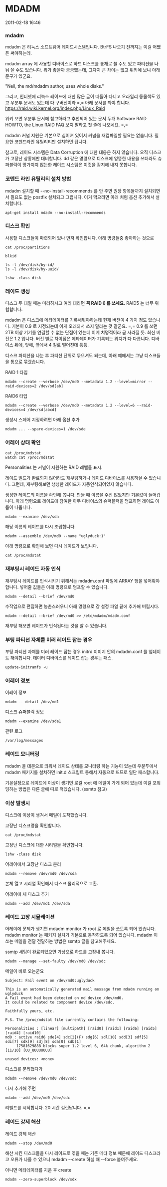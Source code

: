 # MDADM

2011-02-18 16:46

### mdadm

mdadm 은 리눅스 소프트웨어 레이드시스템입니다.
BtrFS 나오기 전까지는 이걸 어쨌든 써야하는데.

mdadm array 에 사용할 디바이스로 하드 디스크를 통채로 쓸 수도 있고 파티션을 나눠 쓸 수도 있습니다.
뭐가 좋을까 궁금했는데, 그다지 큰 차이는 없고 위키에 보니 아래 문구가 있군요.

"Neil, the md/mdadm author, uses whole disks."

그리고, 인터넷에 리눅스 레이드에 대한 많은 글이 떠돌아 다니고
오라일리 동물책도 있고 우분투 문서도 있는데 다 구버전이라 =,= 아래 문서를 봐야 합니다.
<https://raid.wiki.kernel.org/index.php/Linux_Raid>

위키 보면 우분투 문서에 참고하라고 추천되어 있는 문서 두개 Software RAID HOWTO, the Linux RAID FAQ 보지 말라고 첫 줄에 나오네요. =,=

mdadm 커널 지원은 기본으로 심어져 있어서 커널을 재컴파일할 필요는 없습니다.
필요한 코멘드라인 유틸리티만 설치하면 됩니다.

참고로, 레이드 시스템은 Data Corruption 에 대한 대응은 하지 않습니다.
오직 디스크가 고장난 상황에만 대비합니다.
dd 같은 명령으로 디스크에 엉뚱한 내용을 쓰더라도
슈퍼블럭이 망가지지 않는한 레이드 시스템은 이것을 감지해 내지 못합니다.


### 코멘드 라인 유틸리티 설치 방법

mdadm 설치할 때 --no-install-recommends 를 안 주면 권장 항목들까지 설치되면서 필요도 없는 postfix 설치되고 그럽니다.
이거 막으려면 아래 처럼 옵션 추가해서 설치합니다.

	apt-get install mdadm --no-install-recommends


### 디스크 확인

사용할 디스크들이 마련되어 있나 먼저 확인합니다.
아래 명령들중 좋아하는 것으로

	cat /proc/partitions

	blkid

	ls -l /dev/disk/by-id/
	ls -l /dev/disk/by-uuid/

	lshw -class disk


### 레이드 생성

디스크 두 대일 때는 미러하시고 여러 대라면 **꼭 RAID 6 를 쓰세요.** RAID5 는 너무 위험합니다.

mdadm 은 디스크에 메타데이터를 기록해둬야하는데 현재 버전이 4 가지 정도 있습니다.
기본이 0.9 로 지정되는데 이게 오래되서 쓰지 말라는 것 같군요. =,=
0.9 를 쓰면 2TB 이상 기기를 연결할 수 없는 단점이 있는데 이게 치명적이라 곧 사라질 듯.
최신 버전은 1.2 입니다.
버전 별로 차이점은 메타데이터가 기록되는 위치가 다 다릅니다.
디바이스 뒤에, 앞에, 앞에서 4 킬로 떨어진데 등등.

디스크 파티션을 나눈 후 파티션 단위로 묶으셔도 되는데,
아래 예에서는 그냥 디스크들을 통으로 묶겠습니다.

RAID 1 타입

	mdadm --create --verbose /dev/md0 --metadata 1.2 --level=mirror --raid-devices=2 /dev/sd[ab]

RAID6 타입

	mdadm --create --verbose /dev/md0 --metadata 1.2 --level=6 --raid-devices=4 /dev/sd[abcd]

생성시 스페어 지정하려면 아래 옵션 추가

	mdadm ... --spare-devices=1 /dev/sde


### 어레이 상태 확인

	cat /proc/mdstat
	watch cat /proc/mdstat

Personalities 는 커널이 지원하는 RAID 레벨들 표시.

레이드 빌드가 완료되지 않더라도 재부팅하거나 레이드 디바이스를 사용하실 수 있습니다.
그런데, 재부팅해보면 생성한 레이드가 자동인식되어있지 않습니다.

생성한 레이드의 이름을 확인해 봅니다.
만들 때 이름을 주진 않았지만 기본값이 들어갑니다.
아래 명령으로 레이드에 참여한 아무 디바이스의 슈퍼블럭을 덤프하면 레이드 이름이 나옵니다.

	mdadm --examine /dev/sda

해당 이름의 레이드를 다시 조립합니다.

	mdadm --assemble /dev/md0 --name "uglyduck:1"

아래 명령으로 확인해 보면 다시 레이드가 보입니다.

	cat /proc/mdstat


### 재부팅시 레이드 자동 인식

재부팅시 레이드를 인식시키기 위해서는 mdadm.conf 파일에 ARRAY 행을 넣어줘야 합니다.
넣어줄 값들은 아래 명령으로 덤프할 수 있습니다.

	mdadm --detail --brief /dev/md0

수작업으로 편집하면 농촌스러우니 아래 명령으로 걍 설정 파일 끝에 추가해 버립시다.

	mdadm --detail --brief /dev/md0 >> /etc/mdadm/mdadm.conf

재부팅 해보면 레이드가 인식된다는 것을 알 수 있습니다.


### 부팅 파티션 자체를 미러 레이드 잡는 경우

부팅 파티션 자체를 미러 레이드 잡는 경우 initrd 이미지 안의 mdadm.conf 를 업데이트 해야합니다.
데이터 디바이스를 레이드 잡는 경우는 패스.

	update-initramfs -u


### 어레이 정보

어레이 정보

	mdadm -- detail /dev/md1

디스크 슈퍼블럭 정보

	mdadm --examine /dev/sda1

관련 로그

	/var/log/messages


### 레이드 모니터링

mdadm 을 데몬으로 띄워서 레이드 상태를 모니터링 하는 기능이 있는데
우분투에서 mdadm 패키지를 설치하면 init.d 스크립트 통해서 자동으로 뜨므로 일단 패스합니다.

기본설정으로 레이드에 이상이 생기면 로컬 root 에 메일이 가게 되어 있는데
이걸 포워딩하는 방법은 다른 글에 따로 적겠습니다. (ssmtp 참고)


### 이상 발생시

디스크에 이상이 생겨서 메일이 도착했습니다.

고장난 디스크명을 확인합니다.

	cat /proc/mdstat

고장난 디스크에 대한 시리얼을 확인합니다.

	lshw -class disk

어레이에서 고장난 디스크 분리

	mdadm --remove /dev/md0 /dev/sda

본체 열고 시리얼 확인해서 디스크 물리적으로 교환.

어레이에 새 디스크 추가

	mdadm --add /dev/md1 /dev/sda


### 레이드 고장 시뮬레이션

어레이에 문제가 생기면 mdadm monitor 가 root 로 메일을 쏘도록 되어 있습니다.
mdadm monitor 는 패키지 설치기 기본으로 동작하도록 되어 있습니다.
mdadm 이 쏘는 메일을 전달 전달하는 방법은 ssmtp 글을 참고해주세요.

ssmtp 세팅이 완료되었으면 가상으로 하드를 고장내 봅니다.

	mdadm --manage --set-faulty /dev/md0 /dev/sdc

메일이 바로 오는군요

	Subject: Fail event on /dev/md0:uglyduck

	This is an automatically generated mail message from mdadm running on uglyduck
	A Fail event had been detected on md device /dev/md0.
	It could be related to component device /dev/sdc.

	Faithfully yours, etc.

	P.S. The /proc/mdstat file currently contains the following:

	Personalities : [linear] [multipath] [raid0] [raid1] [raid6] [raid5] [raid4] [raid10]
	md0 : active raid6 sde[4] sdc[2](F) sdg[6] sdl[10] sdd[3] sdf[5] sdi[7] sdk[9] sdj[8] sda[0] sdb[1]
		 17581629888 blocks super 1.2 level 6, 64k chunk, algorithm 2 [11/10] [UU_UUUUUUUU]

	unused devices: <none>

디스크를 분리했다가

	mdadm --remove /dev/md0 /dev/sdc

다시 추가해 주면

	mdadm --add /dev/md0 /dev/sdc

리빌드를 시작합니다.
20 시간 걸린답니다. =,=


### 레이드 강제 해산

레이드 강제 해산

	mdadm --stop /dev/md0

해산 시킨 디스크들을 다시 레이드로 엮을 때는 기존 메타 정보 때문에 레이드 디스크라고 오류가 나올 수 있으니
mdadm --create 하실 때 --force 붙여주세요.

아니면 메타데이터를 지운 후 create

	mdadm --zero-superblock /dev/sdx
